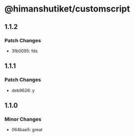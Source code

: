 # @himanshutiket/customscript

## 1.1.2

### Patch Changes

- 3fb0095: fds

## 1.1.1

### Patch Changes

- deb9626: y

## 1.1.0

### Minor Changes

- 064bae5: great
